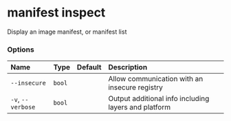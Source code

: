 # manifest inspect

<!---MARKER_GEN_START-->
Display an image manifest, or manifest list

### Options

| Name              | Type   | Default | Description                                          |
|:------------------|:-------|:--------|:-----------------------------------------------------|
| `--insecure`      | `bool` |         | Allow communication with an insecure registry        |
| `-v`, `--verbose` | `bool` |         | Output additional info including layers and platform |


<!---MARKER_GEN_END-->

